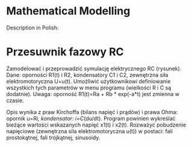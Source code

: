 # Mathematical Modelling


Description in Polish:

# Przesuwnik fazowy RC
Zamodelować i przeprowadzić symulację elektrycznego RC (rysunek).
Dane: oporności R1(t) i R2, kondensatory C1 i C2, zewnętrzna siła elektromotoryczna U=u(t).
Umożliwić użytkownikowi definiowanie wszystkich tych parametrów w menu programu (wielkości R i C są dodatnie).
Uwaga: oporność R1(t)=Ra + Rb * exp(-a*t) jest zmienna w czasie.


Opis wynika z praw Kirchoffa (bilans napięć i prądów) i prawa Ohma: opornik u=R*i, kondensator: i=C*(du/dt).
Program powinien wykreślać bieżące wartości wskazanych napięć x1(t) i x2(t). 
Rozważyć pobudzenie napięciowe (zewnętrzna sila elektromotoryczna u(t)) w postaci: fali prostokątnej, fali trójkątnej, sinusoidy.
